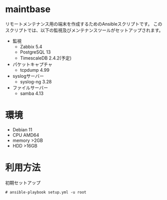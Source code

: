 # maintbase
リモートメンテナンス用の端末を作成するためのAnsibleスクリプトです。
このスクリプトでは、以下の監視及びメンテナンスツールがセットアップされます。

* 監視
  * Zabbix 5.4
  * PostgreSQL 13
  * TimescaleDB 2.4.2(予定)
* パケットキャプチャ
  * tcpdump 4.99
* syslogサーバー
  * syslog-ng 3.28
* ファイルサーバー
  * samba 4.13

# 環境
* Debian 11
* CPU AMD64
* memory >2GB
* HDD >16GB

# 利用方法

初期セットアップ
```
# ansible-playbook setup.yml -u root
```
